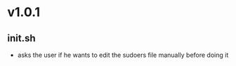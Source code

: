 # v1.0.1

## init.sh

-   asks the user if he wants to edit the sudoers file manually before doing it
